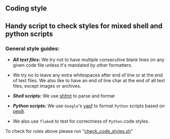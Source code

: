 ## **Coding style**
## Handy script to check styles for mixed shell and python scripts

### **General style guides:**
- **_All text files:_** We try not to have multiple consecutive blank lines on any given code file unless it's
mandated by other formatters.
- We try no to leave any extra whitespaces after end of line or at the end of text files.
We also like to have an end of line char at the end of all text files, except images or
archives.

- **_Shell scripts:_** We use [shfmt](https://github.com/mvdan/sh) to parse and format

- **_Python scripts:_** We use `Google`'s [yapf](https://github.com/google/yapf) to
format `Python` scripts based on [pep8](https://www.python.org/dev/peps/pep-0008/).

- We also use `flake8` to test for correctness of `Python` code styles.

To check for rules above please run "[check_code_styles.sh](file://check_code_styles.sh)"
